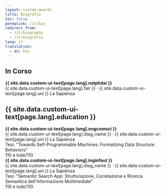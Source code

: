 ```yaml
---
layout: custom-awards
title: Biografia
toc: false
permalink: /it/bio
redirect_from:
  - /it/biography
  - /it/biografia
lang: it
translation: 
  - en: bio
---
```


## In Corso

<div class="editem">
    <div class="edname"><strong>{{ site.data.custom-ui-text[page.lang].natphdai }}</strong></div>
    <div class="edinfo">{{ site.data.custom-ui-text[page.lang].fair }} &#xB7; {{ site.data.custom-ui-text[page.lang].uni }} La Sapienza</div>
</div>

## {{ site.data.custom-ui-text[page.lang].education }}

<div class="editem">
    <div class="edname"><strong>{{ site.data.custom-ui-text[page.lang].engcomsci }}</strong></div>
    <div class="edinfo">{{ site.data.custom-ui-text[page.lang].diag_name }} &#xB7; {{ site.data.custom-ui-text[page.lang].uni }} La Sapienza</div>
    <div class="edinfo">Tesi: "Towards Self-Programmable Machines: Formalizing Data Structure Behaviors"</div>
    <div class="edinfo">110 e lode/110</div>
</div>

<div class="editem">
    <div class="edname"><strong>{{ site.data.custom-ui-text[page.lang].inginfaut }}</strong></div>
    <div class="edinfo">{{ site.data.custom-ui-text[page.lang].diag_name }} &#xB7; {{ site.data.custom-ui-text[page.lang].uni }} La Sapienza</div>
    <div class="edinfo">Tesi: "Semantic Search App: Strutturazione, Correlazione e Ricerca Semantica dell'Informazione Multimediale"</div>
    <div class="edinfo">110 e lode/110</div>
</div>